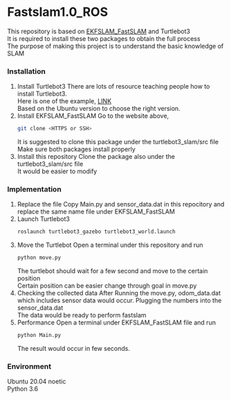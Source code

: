 # Fastslam1.0_ROS
This repository is based on [EKFSLAM_FastSLAM](https://github.com/ogzkhrmn/EKFSLAM_FastSLAM) and Turtlebot3  
It is required to install these two packages to obtain the full process  
The purpose of making this project is to understand the basic knowledge of SLAM
### Installation
1. Install Turtlebot3
   There are lots of resource teaching people how to install Turtlebot3.    
   Here is one of the example, [LINK](https://automaticaddison.com/how-to-launch-the-turtlebot3-simulation-with-ros/)  
   Based on the Ubuntu version to choose the right version.
2. Install EKFSLAM_FastSLAM
   Go to the website above,   
   ```bash
   git clone <HTTPS or SSH>
   ```
   It is suggested to clone this package under the turtlebot3_slam/src file  
   Make sure both packages install properly
3. Install this repository
   Clone the package also under the turtlebot3_slam/src file  
   It would be easier to modify
### Implementation
1. Replace the file
   Copy Main.py and sensor_data.dat in this repocitory and replace the same name file under EKFSLAM_FastSLAM
2. Launch Turtlebot3
   ```bash
   roslaunch turtlebot3_gazebo turtlebot3_world.launch
   ```
3. Move the Turtlebot
   Open a terminal under this repository and run
   ```bash 
   python move.py
   ```
   The turtlebot should wait for a few second and move to the certain position  
   Certain position can be easier change through goal in move.py  
4. Checking the collected data
   After Running the move.py, odom_data.dat which includes sensor data would occur.
   Plugging the numbers into the sensor_data.dat  
   The data would be ready to perform fastslam  
5. Performance
   Open a terminal under EKFSLAM_FastSLAM file and run  
   ```bash
   python Main.py
   ```
   The result would occur in few seconds.
### Environment
   Ubuntu 20.04 noetic  
   Python 3.6
   
